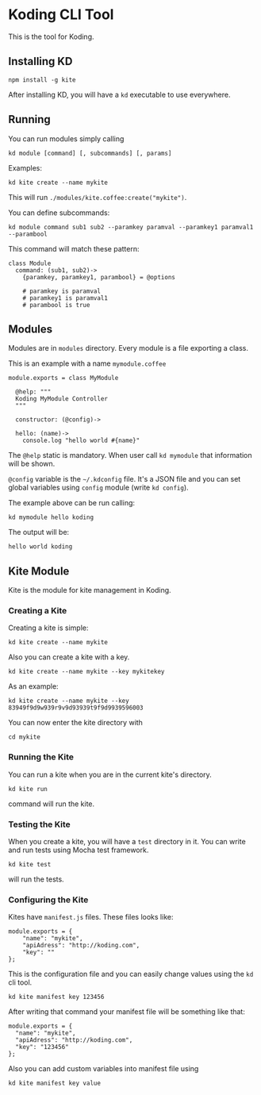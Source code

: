 Koding CLI Tool
===============

This is the tool for Koding.

## Installing KD

    npm install -g kite

After installing KD, you will have a `kd` executable to use everywhere.

## Running

You can run modules simply calling

    kd module [command] [, subcommands] [, params]

Examples:

    kd kite create --name mykite

This will run `./modules/kite.coffee:create("mykite")`.

You can define subcommands:

    kd module command sub1 sub2 --paramkey paramval --paramkey1 paramval1 --parambool

This command will match these pattern:

    class Module
      command: (sub1, sub2)->
        {paramkey, paramkey1, parambool} = @options

        # paramkey is paramval
        # paramkey1 is paramval1
        # parambool is true

## Modules

Modules are in `modules` directory. Every module is a file exporting a class.

This is an example with a name `mymodule.coffee`

    module.exports = class MyModule
    
      @help: """
      Koding MyModule Controller
      """

      constructor: (@config)->
    
      hello: (name)->
        console.log "hello world #{name}"

The `@help` static is mandatory. When user call `kd mymodule` that information will be shown.

`@config` variable is the `~/.kdconfig` file. It's a JSON file and you can set global variables using `config` module (write `kd config`).

The example above can be run calling:

    kd mymodule hello koding

The output will be:

    hello world koding

## Kite Module

Kite is the module for kite management in Koding.

### Creating a Kite

Creating a kite is simple:

    kd kite create --name mykite

Also you can create a kite with a key.

    kd kite create --name mykite --key mykitekey

As an example:

    kd kite create --name mykite --key 83949f9d9w939r9v9d93939t9f9d9939596003

You can now enter the kite directory with

    cd mykite

### Running the Kite

You can run a kite when you are in the current kite's directory.

    kd kite run

command will run the kite.

### Testing the Kite

When you create a kite, you will have a `test` directory in it. You can write and run tests using Mocha test framework.

    kd kite test

will run the tests.

### Configuring the Kite

Kites have `manifest.js` files. These files looks like:

    module.exports = {
        "name": "mykite",
        "apiAdress": "http://koding.com",
        "key": ""
    };

This is the configuration file and you can easily change values using the `kd` cli tool.

    kd kite manifest key 123456

After writing that command your manifest file will be something like that:

    module.exports = {
      "name": "mykite",
      "apiAdress": "http://koding.com",
      "key": "123456"
    };

Also you can add custom variables into manifest file using

    kd kite manifest key value
